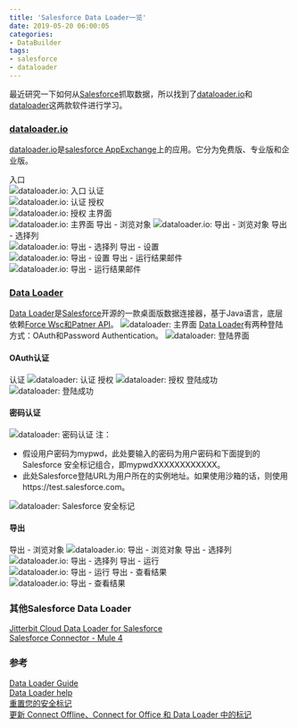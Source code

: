 ```yaml
---
title: 'Salesforce Data Loader一览'
date: 2019-05-20 06:00:05
categories: 
- DataBuilder
tags: 
- salesforce
- dataloader
---
```

最近研究一下如何从[Salesforce](https://www.salesforce.com/)抓取数据，所以找到了[dataloader.io](https://dataloader.io/)和[dataloader](https://github.com/forcedotcom/dataloader)这两款软件进行学习。

### [dataloader.io](https://dataloader.io/)

[dataloader.io](https://dataloader.io/)是[salesforce AppExchange](https://appexchange.salesforce.com/listingDetail?listingId=a0N30000009w8ZBEAY)上的应用。它分为免费版、专业版和企业版。

入口  
![dataloader.io: 入口](/images/2019/5/dataloader.io_1.png)
认证  
![dataloader.io: 认证](/images/2019/5/dataloader.io_2.png)
授权  
![dataloader.io: 授权](/images/2019/5/dataloader.io_3.png)
主界面  
![dataloader.io: 主界面](/images/2019/5/dataloader.io_4.png)
导出 - 浏览对象
![dataloader.io: 导出 - 浏览对象](/images/2019/5/dataloader.io_5.png)
导出 - 选择列  
![dataloader.io: 导出 - 选择列](/images/2019/5/dataloader.io_6.png)
导出 - 设置  
![dataloader.io: 导出 - 设置](/images/2019/5/dataloader.io_7.png)
导出 - 运行结果邮件  
![dataloader.io: 导出 - 运行结果邮件](/images/2019/5/dataloader.io_8.png)

### [Data Loader](https://github.com/forcedotcom/dataloader)

[Data Loader](https://github.com/forcedotcom/dataloader)是[Salesforce](https://www.salesforce.com/)开源的一款桌面版数据连接器，基于Java语言，底层依赖[Force Wsc和Patner API](https://mvnrepository.com/artifact/com.force.api)。
![dataloader: 主界面](/images/2019/5/dataloader_1.png) 
[Data Loader](https://github.com/forcedotcom/dataloader)有两种登陆方式：OAuth和Password Authentication。
![dataloader: 登陆界面](/images/2019/5/dataloader_2.png) 

#### OAuth认证

认证
![dataloader: 认证](/images/2019/5/dataloader_oauth_1.png) 
授权
![dataloader: 授权](/images/2019/5/dataloader_oauth_2.png) 
登陆成功
![dataloader: 登陆成功](/images/2019/5/dataloader_oauth_3.png) 

#### 密码认证

![dataloader: 密码认证](/images/2019/5/dataloader_pwdauth_1.png) 
注：  
* 假设用户密码为mypwd，此处要输入的密码为用户密码和下面提到的Salesforce 安全标记组合，即mypwdXXXXXXXXXXXX。  
* 此处Salesforce登陆URL为用户所在的实例地址。如果使用沙箱的话，则使用https://test.salesforce.com。  

![dataloader: Salesforce 安全标记](/images/2019/5/dataloader_pwdauth_2.png) 

#### 导出

导出 - 浏览对象
![dataloader.io: 导出 - 浏览对象](/images/2019/5/dataloader_export_1.png)
导出 - 选择列  
![dataloader.io: 导出 - 选择列](/images/2019/5/dataloader_export_2.png)
导出 - 运行  
![dataloader.io: 导出 - 运行](/images/2019/5/dataloader_export_3.png)
导出 - 查看结果  
![dataloader.io: 导出 - 查看结果](/images/2019/5/dataloader_export_4.png)

### 其他Salesforce Data Loader

[Jitterbit Cloud Data Loader for Salesforce](https://www.jitterbit.com/solutions/salesforce-integration/salesforce-data-loader/)  
[Salesforce Connector - Mule 4](https://www.mulesoft.com/exchange/com.mulesoft.connectors/mule-salesforce-connector/)    


### 参考

[Data Loader Guide](https://developer.salesforce.com/docs/atlas.en-us.dataLoader.meta/dataLoader/data_loader.htm)  
[Data Loader help](https://help.salesforce.com/articleView?id=data_loader.htm&type=5)  
[重置您的安全标记](https://help.salesforce.com/articleView?id=user_security_token.htm&type=5)  
[更新 Connect Offline、Connect for Office 和 Data Loader 中的标记](https://help.salesforce.com/articleView?id=user_security_token_connect.htm&type=5)  